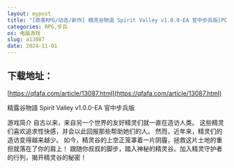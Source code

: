 ```yaml
---
layout: mypost
title: "[欧美RPG/动态/新作] 精灵谷物语 Spirit Valley v1.0.0-EA 官中步兵版[PC]"
categories: RPG,步兵
os: 电脑游戏
slug: a13087
date: 2024-11-01
---
```


## 下载地址：

[https://qfafa.com/article/13087.html](https://qfafa.com/article/13087.html)

精露谷物語 Spirit Valley v1.0.0-EA 官中步兵版

游戏简介
自古以来，来自另一个世界的友好精灵们就一直在造访人类。
这些精灵们喜欢追求性快感，并会以此回报那些帮助她们的人。
然而，近年来，精灵们的造访变得越来越少。
如今，精灵谷的上空正笼罩着一片阴霾，拯救这片土地的重担就落在了你的肩上！
跟随你叔叔的脚步，踏入神秘的精灵谷。加入精灵守护者的行列，揭开精灵谷的秘密！